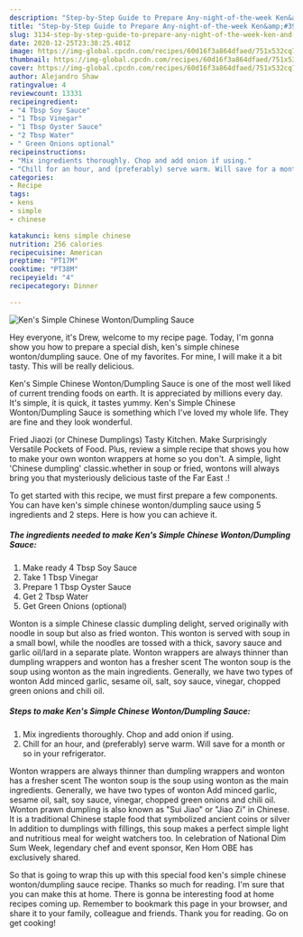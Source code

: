```yaml
---
description: "Step-by-Step Guide to Prepare Any-night-of-the-week Ken&amp;#39;s Simple Chinese Wonton/Dumpling Sauce"
title: "Step-by-Step Guide to Prepare Any-night-of-the-week Ken&amp;#39;s Simple Chinese Wonton/Dumpling Sauce"
slug: 3134-step-by-step-guide-to-prepare-any-night-of-the-week-ken-and-39-s-simple-chinese-wonton-dumpling-sauce
date: 2020-12-25T23:38:25.401Z
image: https://img-global.cpcdn.com/recipes/60d16f3a864dfaed/751x532cq70/kens-simple-chinese-wontondumpling-sauce-recipe-main-photo.jpg
thumbnail: https://img-global.cpcdn.com/recipes/60d16f3a864dfaed/751x532cq70/kens-simple-chinese-wontondumpling-sauce-recipe-main-photo.jpg
cover: https://img-global.cpcdn.com/recipes/60d16f3a864dfaed/751x532cq70/kens-simple-chinese-wontondumpling-sauce-recipe-main-photo.jpg
author: Alejandro Shaw
ratingvalue: 4
reviewcount: 13331
recipeingredient:
- "4 Tbsp Soy Sauce"
- "1 Tbsp Vinegar"
- "1 Tbsp Oyster Sauce"
- "2 Tbsp Water"
- " Green Onions optional"
recipeinstructions:
- "Mix ingredients thoroughly. Chop and add onion if using."
- "Chill for an hour, and (preferably) serve warm. Will save for a month or so in your refrigerator."
categories:
- Recipe
tags:
- kens
- simple
- chinese

katakunci: kens simple chinese 
nutrition: 256 calories
recipecuisine: American
preptime: "PT17M"
cooktime: "PT38M"
recipeyield: "4"
recipecategory: Dinner

---
```



![Ken&#39;s Simple Chinese Wonton/Dumpling Sauce](https://img-global.cpcdn.com/recipes/60d16f3a864dfaed/751x532cq70/kens-simple-chinese-wontondumpling-sauce-recipe-main-photo.jpg)

Hey everyone, it's Drew, welcome to my recipe page. Today, I'm gonna show you how to prepare a special dish, ken&#39;s simple chinese wonton/dumpling sauce. One of my favorites. For mine, I will make it a bit tasty. This will be really delicious.

Ken&#39;s Simple Chinese Wonton/Dumpling Sauce is one of the most well liked of current trending foods on earth. It is appreciated by millions every day. It's simple, it is quick, it tastes yummy. Ken&#39;s Simple Chinese Wonton/Dumpling Sauce is something which I've loved my whole life. They are fine and they look wonderful.

Fried Jiaozi (or Chinese Dumplings) Tasty Kitchen. Make Surprisingly Versatile Pockets of Food. Plus, review a simple recipe that shows you how to make your own wonton wrappers at home so you don&#39;t. A simple, light &#39;Chinese dumpling&#39; classic.whether in soup or fried, wontons will always bring you that mysteriously delicious taste of the Far East .!


To get started with this recipe, we must first prepare a few components. You can have ken&#39;s simple chinese wonton/dumpling sauce using 5 ingredients and 2 steps. Here is how you can achieve it.

<!--inarticleads1-->

##### The ingredients needed to make Ken&#39;s Simple Chinese Wonton/Dumpling Sauce:

1. Make ready 4 Tbsp Soy Sauce
1. Take 1 Tbsp Vinegar
1. Prepare 1 Tbsp Oyster Sauce
1. Get 2 Tbsp Water
1. Get  Green Onions (optional)


Wonton is a simple Chinese classic dumpling delight, served originally with noodle in soup but also as fried wonton. This wonton is served with soup in a small bowl, while the noodles are tossed with a thick, savory sauce and garlic oil/lard in a separate plate. Wonton wrappers are always thinner than dumpling wrappers and wonton has a fresher scent The wonton soup is the soup using wonton as the main ingredients. Generally, we have two types of wonton Add minced garlic, sesame oil, salt, soy sauce, vinegar, chopped green onions and chili oil. 

<!--inarticleads2-->

##### Steps to make Ken&#39;s Simple Chinese Wonton/Dumpling Sauce:

1. Mix ingredients thoroughly. Chop and add onion if using.
1. Chill for an hour, and (preferably) serve warm. Will save for a month or so in your refrigerator.


Wonton wrappers are always thinner than dumpling wrappers and wonton has a fresher scent The wonton soup is the soup using wonton as the main ingredients. Generally, we have two types of wonton Add minced garlic, sesame oil, salt, soy sauce, vinegar, chopped green onions and chili oil. Wonton prawn dumpling is also known as &#34;Sui Jiao&#34; or &#34;Jiao Zi&#34; in Chinese. It is a traditional Chinese staple food that symbolized ancient coins or silver In addition to dumplings with fillings, this soup makes a perfect simple light and nutritious meal for weight watchers too. In celebration of National Dim Sum Week, legendary chef and event sponsor, Ken Hom OBE has exclusively shared. 

So that is going to wrap this up with this special food ken&#39;s simple chinese wonton/dumpling sauce recipe. Thanks so much for reading. I'm sure that you can make this at home. There is gonna be interesting food at home recipes coming up. Remember to bookmark this page in your browser, and share it to your family, colleague and friends. Thank you for reading. Go on get cooking!
